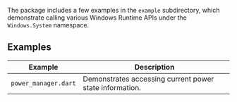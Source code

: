 The package includes a few examples in the `example` subdirectory, which
demonstrate calling various Windows Runtime APIs under the `Windows.System`
namespace.

## Examples

| Example              | Description                                             |
| -------------------- | ------------------------------------------------------- |
| `power_manager.dart` | Demonstrates accessing current power state information. |
